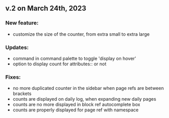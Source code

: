 ## v.2 on March 24th, 2023
### New feature:
  - customize the size of the counter, from extra small to extra large

### Updates:
  - command in command palette to toggle 'display on hover'
  - option to display count for attributes:: or not
  
### Fixes:
  - no more duplicated counter in the sidebar when page refs are between brackets
  - counts are displayed on daily log, when expanding new daily pages
  - counts are no more displayed in block ref autocomplete box
  - counts are properly displayed for page ref with namespace
